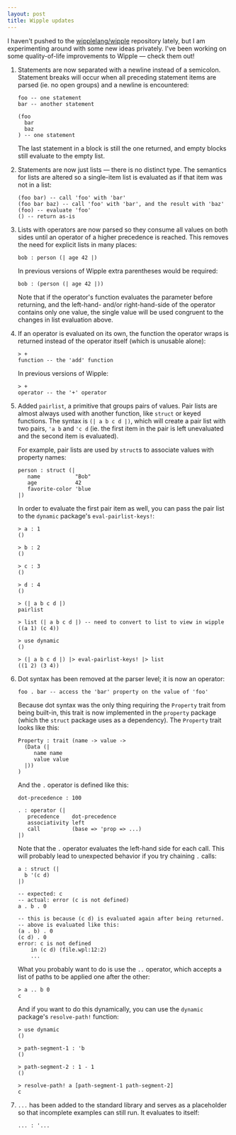 ```yaml
---
layout: post
title: Wipple updates
---
```


I haven't pushed to the [wipplelang/wipple](https://github.com/wipplelang/wipple) repository lately, but I am experimenting around with some new ideas privately. I've been working on some quality-of-life improvements to Wipple — check them out!

1. Statements are now separated with a newline instead of a semicolon. Statement breaks will occur when all preceding statement items are parsed (ie. no open groups) and a newline is encountered:

    ```wipple
    foo -- one statement
    bar -- another statement

    (foo
      bar
      baz
    ) -- one statement
    ```

    The last statement in a block is still the one returned, and empty blocks still evaluate to the empty list.

2. Statements are now just lists — there is no distinct type. The semantics for lists are altered so a single-item list is evaluated as if that item was not in a list:

    ```wipple
    (foo bar) -- call 'foo' with 'bar'
    (foo bar baz) -- call 'foo' with 'bar', and the result with 'baz'
    (foo) -- evaluate 'foo'
    () -- return as-is
    ```

3. Lists with operators are now parsed so they consume all values on both sides until an operator of a higher precedence is reached. This removes the need for explicit lists in many places:

    ```
    bob : person (| age 42 |)
    ```

    In previous versions of Wipple extra parentheses would be required:

    ```wipple
    bob : (person (| age 42 |))
    ```

    Note that if the operator's function evaluates the parameter before returning, and the left-hand- and/or right-hand-side of the operator contains only one value, the single value will be used congruent to the changes in list evaluation above.

4. If an operator is evaluated on its own, the function the operator wraps is returned instead of the operator itself (which is unusable alone):

    ```wipple
    > +
    function -- the 'add' function
    ```

    In previous versions of Wipple:

    ```wipple
    > +
    operator -- the '+' operator
    ```

5. Added `pairlist`, a primitive that groups pairs of values. Pair lists are almost always used with another function, like `struct` or keyed functions. The syntax is `(| a b c d |)`, which will create a pair list with two pairs, `'a b` and `'c d` (ie. the first item in the pair is left unevaluated and the second item is evaluated).

    For example, pair lists are used by `struct`s to associate values with property names:

    ```wipple
    person : struct (|
       name           "Bob"
       age            42
       favorite-color 'blue
    |)
    ```

    In order to evaluate the first pair item as well, you can pass the pair list to the `dynamic` package's `eval-pairlist-keys!`:

    ```wipple
    > a : 1
    ()

    > b : 2
    ()

    > c : 3
    ()

    > d : 4
    ()

    > (| a b c d |)
    pairlist

    > list (| a b c d |) -- need to convert to list to view in wipple
    ((a 1) (c 4))

    > use dynamic
    ()

    > (| a b c d |) |> eval-pairlist-keys! |> list
    ((1 2) (3 4))
    ```

6. Dot syntax has been removed at the parser level; it is now an operator:

    ```
    foo . bar -- access the 'bar' property on the value of 'foo'
    ```

    Because dot syntax was the only thing requiring the `Property` trait from being built-in, this trait is now implemented in the `property` package (which the `struct` package uses as a dependency). The `Property` trait looks like this:

    ```wipple
    Property : trait (name -> value ->
      (Data (|
         name name
         value value
      |))
    )
    ```

    And the `.` operator is defined like this:

    ```wipple
    dot-precedence : 100

    . : operator (|
       precedence    dot-precedence
       associativity left
       call          (base => 'prop => ...)
    |)
    ```

    Note that the `.` operator evaluates the left-hand side for each call. This will probably lead to unexpected behavior if you try chaining `.` calls:

    ```wipple
    a : struct (|
      b '(c d)
    |)

    -- expected: c
    -- actual: error (c is not defined)
    a . b . 0

    -- this is because (c d) is evaluated again after being returned.
    -- above is evaluated like this:
    (a . b) . 0
    (c d) . 0
    error: c is not defined
        in (c d) (file.wpl:12:2)
        ...
    ```

    What you probably want to do is use the `..` operator, which accepts a list of paths to be applied one after the other:

    ```wipple
    > a .. b 0
    c
    ```

    And if you want to do this dynamically, you can use the `dynamic` package's `resolve-path!` function:

    ```wipple
    > use dynamic
    ()

    > path-segment-1 : 'b
    ()

    > path-segment-2 : 1 - 1
    ()

    > resolve-path! a [path-segment-1 path-segment-2]
    c
    ```

7. `...` has been added to the standard library and serves as a placeholder so that incomplete examples can still run. It evaluates to itself:

    ```wipple
    ... : '...
    ```
